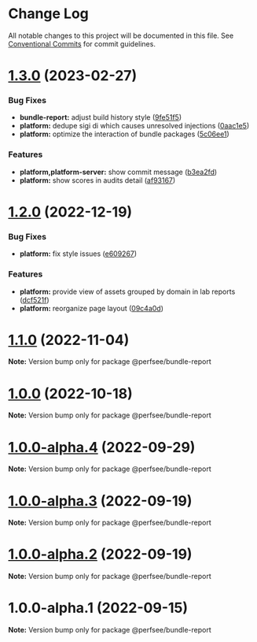 # Change Log

All notable changes to this project will be documented in this file.
See [Conventional Commits](https://conventionalcommits.org) for commit guidelines.

# [1.3.0](https://github.com/perfsee/perfsee/compare/v1.2.0...v1.3.0) (2023-02-27)

### Bug Fixes

- **bundle-report:** adjust build history style ([9fe51f5](https://github.com/perfsee/perfsee/commit/9fe51f5702b0c418ba53a6fa3611b5e09d703142))
- **platform:** dedupe sigi di which causes unresolved injections ([0aac1e5](https://github.com/perfsee/perfsee/commit/0aac1e5929c6a13169266425cf9b13a9a53d12a4))
- **platform:** optimize the interaction of bundle packages ([5c06ee1](https://github.com/perfsee/perfsee/commit/5c06ee1cf8db20f578a31c2e8fafc7a5c72e2c99))

### Features

- **platform,platform-server:** show commit message ([b3ea2fd](https://github.com/perfsee/perfsee/commit/b3ea2fd65f67b8fec22369e69b07dfc0ec47d2ff))
- **platform:** show scores in audits detail ([af93167](https://github.com/perfsee/perfsee/commit/af93167f1927c06aeb5cfb4a2f20c436e6df385d))

# [1.2.0](https://github.com/perfsee/perfsee/compare/v1.1.1...v1.2.0) (2022-12-19)

### Bug Fixes

- **platform:** fix style issues ([e609267](https://github.com/perfsee/perfsee/commit/e609267a5e19a6de15e1cfaffa3c3c7894b8c881))

### Features

- **platform:** provide view of assets grouped by domain in lab reports ([dcf521f](https://github.com/perfsee/perfsee/commit/dcf521f577729fe795be8056850af04750ab24c1))
- **platform:** reorganize page layout ([09c4a0d](https://github.com/perfsee/perfsee/commit/09c4a0d3ae26aa52a7dc5934058fdada75e67e4e))

# [1.1.0](https://github.com/perfsee/perfsee/compare/v1.0.0...v1.1.0) (2022-11-04)

**Note:** Version bump only for package @perfsee/bundle-report

# [1.0.0](https://github.com/perfsee/perfsee/compare/v1.0.0-alpha.4...v1.0.0) (2022-10-18)

**Note:** Version bump only for package @perfsee/bundle-report

# [1.0.0-alpha.4](https://github.com/perfsee/perfsee/compare/v1.0.0-alpha.3...v1.0.0-alpha.4) (2022-09-29)

**Note:** Version bump only for package @perfsee/bundle-report

# [1.0.0-alpha.3](https://github.com/perfsee/perfsee/compare/v1.0.0-alpha.2...v1.0.0-alpha.3) (2022-09-19)

**Note:** Version bump only for package @perfsee/bundle-report

# [1.0.0-alpha.2](https://github.com/perfsee/perfsee/compare/v1.0.0-alpha.1...v1.0.0-alpha.2) (2022-09-19)

**Note:** Version bump only for package @perfsee/bundle-report

# 1.0.0-alpha.1 (2022-09-15)

**Note:** Version bump only for package @perfsee/bundle-report
